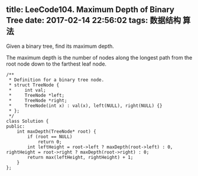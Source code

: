 title: LeeCode104. Maximum Depth of Binary Tree
date: 2017-02-14 22:56:02
tags: 数据结构 算法
---

Given a binary tree, find its maximum depth.

The maximum depth is the number of nodes along the longest path from the root node down to the farthest leaf node.


```
/**
 * Definition for a binary tree node.
 * struct TreeNode {
 *     int val;
 *     TreeNode *left;
 *     TreeNode *right;
 *     TreeNode(int x) : val(x), left(NULL), right(NULL) {}
 * };
 */
class Solution {
public:
    int maxDepth(TreeNode* root) {
        if (root == NULL)
            return 0;
        int leftHeight = root->left ? maxDepth(root->left) : 0, rightHeight = root->right ? maxDepth(root->right) : 0;
        return max(leftHeight, rightHeight) + 1;
    }
};
```